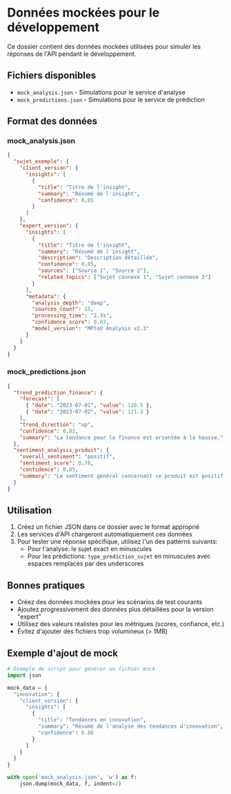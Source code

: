 # Données mockées pour le développement

Ce dossier contient des données mockées utilisées pour simuler les réponses de l'API pendant le développement.

## Fichiers disponibles

- `mock_analysis.json` - Simulations pour le service d'analyse
- `mock_predictions.json` - Simulations pour le service de prédiction

## Format des données

### mock_analysis.json

```json
{
  "sujet_exemple": {
    "client_version": {
      "insights": [
        {
          "title": "Titre de l'insight",
          "summary": "Résumé de l'insight",
          "confidence": 0.85
        }
      ]
    },
    "expert_version": {
      "insights": [
        {
          "title": "Titre de l'insight",
          "summary": "Résumé de l'insight",
          "description": "Description détaillée",
          "confidence": 0.85,
          "sources": ["Source 1", "Source 2"],
          "related_topics": ["Sujet connexe 1", "Sujet connexe 2"]
        }
      ],
      "metadata": {
        "analysis_depth": "deep",
        "sources_count": 15,
        "processing_time": "2.3s",
        "confidence_score": 0.87,
        "model_version": "MPtoO Analysis v2.3"
      }
    }
  }
}
```

### mock_predictions.json

```json
{
  "trend_prediction_finance": {
    "forecast": [
      { "date": "2023-07-01", "value": 120.5 },
      { "date": "2023-07-02", "value": 121.3 }
    ],
    "trend_direction": "up",
    "confidence": 0.82,
    "summary": "La tendance pour la finance est orientée à la hausse."
  },
  "sentiment_analysis_produit": {
    "overall_sentiment": "positif",
    "sentiment_score": 0.78,
    "confidence": 0.85,
    "summary": "Le sentiment général concernant ce produit est positif."
  }
}
```

## Utilisation

1. Créez un fichier JSON dans ce dossier avec le format approprié
2. Les services d'API chargeront automatiquement ces données
3. Pour tester une réponse spécifique, utilisez l'un des patterns suivants:
   - Pour l'analyse: le sujet exact en minuscules
   - Pour les prédictions: `type_prediction_sujet` en minuscules avec espaces remplacés par des underscores

## Bonnes pratiques

- Créez des données mockées pour les scénarios de test courants
- Ajoutez progressivement des données plus détaillées pour la version "expert"
- Utilisez des valeurs réalistes pour les métriques (scores, confiance, etc.)
- Évitez d'ajouter des fichiers trop volumineux (> 1MB)

## Exemple d'ajout de mock

```python
# Exemple de script pour générer un fichier mock
import json

mock_data = {
  "innovation": {
    "client_version": {
      "insights": [
        {
          "title": "Tendances en innovation",
          "summary": "Résumé de l'analyse des tendances d'innovation",
          "confidence": 0.88
        }
      ]
    }
  }
}

with open('mock_analysis.json', 'w') as f:
    json.dump(mock_data, f, indent=2)
``` 